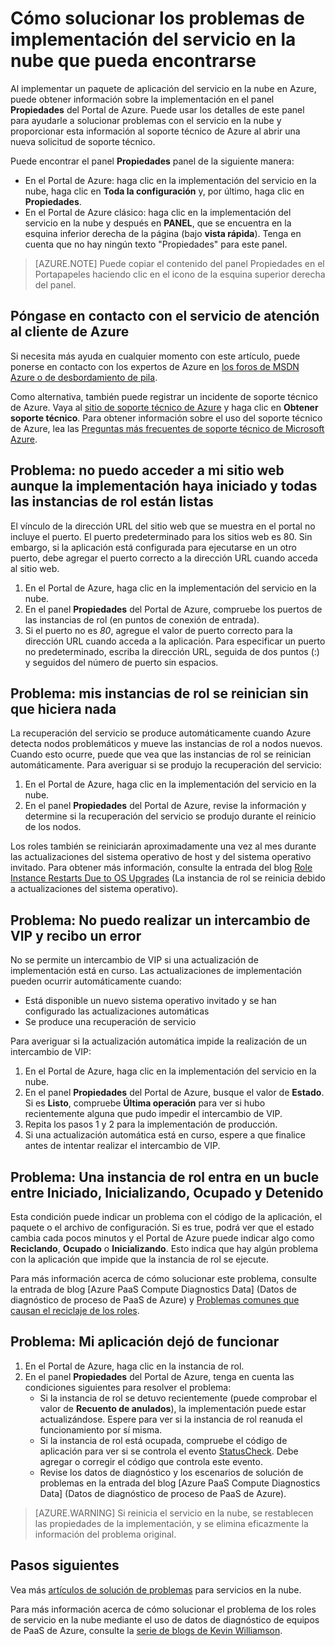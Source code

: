 <properties
 pageTitle="Solución de problemas de implementación del servicio en la nube | Microsoft Azure"
 description="Hay algunos problemas comunes que pueden surgir al implementar un servicio en la nube en Azure. Este artículo proporciona soluciones a algunos de ellos."
   services="cloud-services"
   documentationCenter=""
   authors="dalechen"
   manager="felixwu"
   editor=""
   tags="top-support-issue"/>
<tags
   ms.service="cloud-services"
   ms.devlang="na"
   ms.topic="article"
   ms.tgt_pltfrm="na"
   ms.workload="tbd"
   ms.date="01/20/2016"
   ms.author="daleche" />

# Cómo solucionar los problemas de implementación del servicio en la nube que pueda encontrarse

Al implementar un paquete de aplicación del servicio en la nube en Azure, puede obtener información sobre la implementación en el panel **Propiedades** del Portal de Azure. Puede usar los detalles de este panel para ayudarle a solucionar problemas con el servicio en la nube y proporcionar esta información al soporte técnico de Azure al abrir una nueva solicitud de soporte técnico.

Puede encontrar el panel **Propiedades** panel de la siguiente manera:

* En el Portal de Azure: haga clic en la implementación del servicio en la nube, haga clic en **Toda la configuración** y, por último, haga clic en **Propiedades**.
* En el Portal de Azure clásico: haga clic en la implementación del servicio en la nube y después en **PANEL**, que se encuentra en la esquina inferior derecha de la página (bajo **vista rápida**). Tenga en cuenta que no hay ningún texto "Propiedades" para este panel.

> [AZURE.NOTE] Puede copiar el contenido del panel Propiedades en el Portapapeles haciendo clic en el icono de la esquina superior derecha del panel.

## Póngase en contacto con el servicio de atención al cliente de Azure

Si necesita más ayuda en cualquier momento con este artículo, puede ponerse en contacto con los expertos de Azure en [los foros de MSDN Azure o de desbordamiento de pila](https://azure.microsoft.com/support/forums/).

Como alternativa, también puede registrar un incidente de soporte técnico de Azure. Vaya al [sitio de soporte técnico de Azure](https://azure.microsoft.com/support/options/) y haga clic en **Obtener soporte técnico**. Para obtener información sobre el uso del soporte técnico de Azure, lea las [Preguntas más frecuentes de soporte técnico de Microsoft Azure](https://azure.microsoft.com/support/faq/).



## Problema: no puedo acceder a mi sitio web aunque la implementación haya iniciado y todas las instancias de rol están listas

El vínculo de la dirección URL del sitio web que se muestra en el portal no incluye el puerto. El puerto predeterminado para los sitios web es 80. Sin embargo, si la aplicación está configurada para ejecutarse en un otro puerto, debe agregar el puerto correcto a la dirección URL cuando acceda al sitio web.

1. En el Portal de Azure, haga clic en la implementación del servicio en la nube.
2. En el panel **Propiedades** del Portal de Azure, compruebe los puertos de las instancias de rol (en puntos de conexión de entrada).
3. Si el puerto no es *80*, agregue el valor de puerto correcto para la dirección URL cuando acceda a la aplicación. Para especificar un puerto no predeterminado, escriba la dirección URL, seguida de dos puntos (:) y seguidos del número de puerto sin espacios.

## Problema: mis instancias de rol se reinician sin que hiciera nada

La recuperación del servicio se produce automáticamente cuando Azure detecta nodos problemáticos y mueve las instancias de rol a nodos nuevos. Cuando esto ocurre, puede que vea que las instancias de rol se reinician automáticamente. Para averiguar si se produjo la recuperación del servicio:

1. En el Portal de Azure, haga clic en la implementación del servicio en la nube.
2. En el panel **Propiedades** del Portal de Azure, revise la información y determine si la recuperación del servicio se produjo durante el reinicio de los nodos.

Los roles también se reiniciarán aproximadamente una vez al mes durante las actualizaciones del sistema operativo de host y del sistema operativo invitado. Para obtener más información, consulte la entrada del blog [Role Instance Restarts Due to OS Upgrades](http://blogs.msdn.com/b/kwill/archive/2012/09/19/role-instance-restarts-due-to-os-upgrades.aspx) (La instancia de rol se reinicia debido a actualizaciones del sistema operativo).

## Problema: No puedo realizar un intercambio de VIP y recibo un error

No se permite un intercambio de VIP si una actualización de implementación está en curso. Las actualizaciones de implementación pueden ocurrir automáticamente cuando:

* Está disponible un nuevo sistema operativo invitado y se han configurado las actualizaciones automáticas
* Se produce una recuperación de servicio

Para averiguar si la actualización automática impide la realización de un intercambio de VIP:

1. En el Portal de Azure, haga clic en la implementación del servicio en la nube.
2. En el panel **Propiedades** del Portal de Azure, busque el valor de **Estado**. Si es **Listo**, compruebe **Última operación** para ver si hubo recientemente alguna que pudo impedir el intercambio de VIP.
3. Repita los pasos 1 y 2 para la implementación de producción.
4. Si una actualización automática está en curso, espere a que finalice antes de intentar realizar el intercambio de VIP.

## Problema: Una instancia de rol entra en un bucle entre Iniciado, Inicializando, Ocupado y Detenido

Esta condición puede indicar un problema con el código de la aplicación, el paquete o el archivo de configuración. Si es true, podrá ver que el estado cambia cada pocos minutos y el Portal de Azure puede indicar algo como **Reciclando**, **Ocupado** o **Inicializando**. Esto indica que hay algún problema con la aplicación que impide que la instancia de rol se ejecute.

Para más información acerca de cómo solucionar este problema, consulte la entrada de blog [Azure PaaS Compute Diagnostics Data] (Datos de diagnóstico de proceso de PaaS de Azure) y [Problemas comunes que causan el reciclaje de los roles](cloud-services-troubleshoot-common-issues-which-cause-roles-recycle.md).

## Problema: Mi aplicación dejó de funcionar

1. En el Portal de Azure, haga clic en la instancia de rol.
2. En el panel **Propiedades** del Portal de Azure, tenga en cuenta las condiciones siguientes para resolver el problema:
   * Si la instancia de rol se detuvo recientemente (puede comprobar el valor de **Recuento de anulados**), la implementación puede estar actualizándose. Espere para ver si la instancia de rol reanuda el funcionamiento por sí misma.
   * Si la instancia de rol está ocupada, compruebe el código de aplicación para ver si se controla el evento [StatusCheck](https://msdn.microsoft.com/library/microsoft.windowsazure.serviceruntime.roleenvironment.statuscheck). Debe agregar o corregir el código que controla este evento.
   * Revise los datos de diagnóstico y los escenarios de solución de problemas en la entrada del blog [Azure PaaS Compute Diagnostics Data] (Datos de diagnóstico de proceso de PaaS de Azure).

>[AZURE.WARNING] Si reinicia el servicio en la nube, se restablecen las propiedades de la implementación, y se elimina eficazmente la información del problema original.

## Pasos siguientes

Vea más [artículos de solución de problemas](..\?tag=top-support-issue&service=cloud-services) para servicios en la nube.

Para más información acerca de cómo solucionar el problema de los roles de servicio en la nube mediante el uso de datos de diagnóstico de equipos de PaaS de Azure, consulte la [serie de blogs de Kevin Williamson](http://blogs.msdn.com/b/kwill/archive/2013/08/09/windows-azure-paas-compute-diagnostics-data.aspx).

<!---HONumber=AcomDC_0128_2016-->